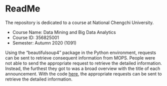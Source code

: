 # ReadMe
The repository is dedicated to a course at National Chengchi University.
* Course Name: Data Mining and Big Data Analytics
* Course ID: 356825001
* Semester: Autumn 2020 (1091)

Using the “beautifulsoup4” package in the Python environment, requests can be sent to retrieve consequent information from MOPS. People were not able to send the appropriate request to retrieve the detailed information. Instead, the furthest they got to was a broad overview with the title of each announcement. With the code [here](./advanced_crawler.ipynb), the appropriate requests can be sent to retrieve the detailed information.
